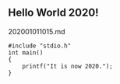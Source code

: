 ## Hello World 2020!

202001011015.md

```
#include "stdio.h"
int main()
{
	printf("It is now 2020.");
}
```

